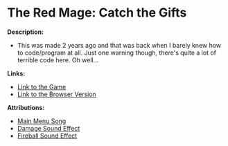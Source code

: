 # The Red Mage: Catch the Gifts

**Description:**
- This was made 2 years ago and that was back when I barely knew how to code/program at
all. Just one warning though, there's quite a lot of terrible code here. Oh well...

**Links:**
- [Link to the Game](https://dragonwf.itch.io/the-red-mage-catch-the-gifts)
- [Link to the Browser Version](https://www.newgrounds.com/portal/view/826037)

**Attributions:**
- [Main Menu Song](https://freesound.org/people/Lemoncreme/sounds/320526/)
- [Damage Sound Effect](https://freesound.org/people/LittleRobotSoundFactory/sounds/270332/)
- [Fireball Sound Effect](https://freesound.org/people/LiamG_SFX/sounds/334234/)
